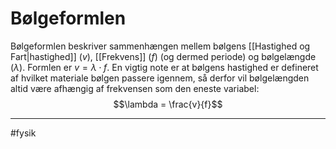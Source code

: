 # Bølgeformlen

Bølgeformlen beskriver sammenhængen mellem bølgens [[Hastighed og Fart|hastighed]] ($v$),
[[Frekvens]] ($f$) (og dermed periode) og bølgelængde ($\lambda$). Formlen er
$v = \lambda \cdot f$. En vigtig note er at bølgens hastighed er
defineret af hvilket materiale bølgen passere igennem, så derfor vil
bølgelængden altid være afhængig af frekvensen som den eneste variabel:
$$\lambda = \frac{v}{f}$$

---
#fysik